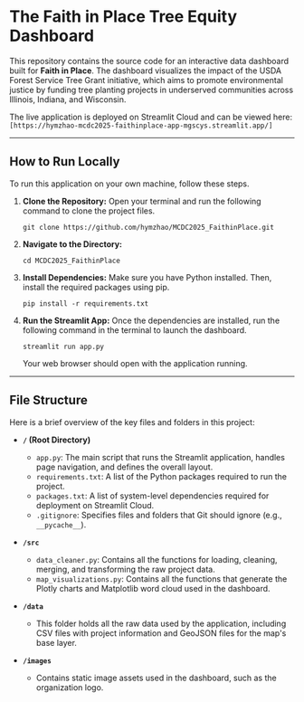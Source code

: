 # The Faith in Place Tree Equity Dashboard

This repository contains the source code for an interactive data dashboard built for **Faith in Place**. The dashboard visualizes the impact of the USDA Forest Service Tree Grant initiative, which aims to promote environmental justice by funding tree planting projects in underserved communities across Illinois, Indiana, and Wisconsin.

The live application is deployed on Streamlit Cloud and can be viewed here: `[https://hymzhao-mcdc2025-faithinplace-app-mgscys.streamlit.app/]`

---

## How to Run Locally

To run this application on your own machine, follow these steps.

1.  **Clone the Repository:**
    Open your terminal and run the following command to clone the project files.
    ```
    git clone https://github.com/hymzhao/MCDC2025_FaithinPlace.git
    ```
2.  **Navigate to the Directory:**
    ```
    cd MCDC2025_FaithinPlace
    ```
3.  **Install Dependencies:**
    Make sure you have Python installed. Then, install the required packages using pip.
    ```
    pip install -r requirements.txt
    ```
4.  **Run the Streamlit App:**
    Once the dependencies are installed, run the following command in the terminal to launch the dashboard.
    ```
    streamlit run app.py
    ```
    Your web browser should open with the application running.

---

## File Structure

Here is a brief overview of the key files and folders in this project:

- **`/` (Root Directory)**

  - `app.py`: The main script that runs the Streamlit application, handles page navigation, and defines the overall layout.
  - `requirements.txt`: A list of the Python packages required to run the project.
  - `packages.txt`: A list of system-level dependencies required for deployment on Streamlit Cloud.
  - `.gitignore`: Specifies files and folders that Git should ignore (e.g., `__pycache__`).

- **`/src`**

  - `data_cleaner.py`: Contains all the functions for loading, cleaning, merging, and transforming the raw project data.
  - `map_visualizations.py`: Contains all the functions that generate the Plotly charts and Matplotlib word cloud used in the dashboard.

- **`/data`**

  - This folder holds all the raw data used by the application, including CSV files with project information and GeoJSON files for the map's base layer.

- **`/images`**
  - Contains static image assets used in the dashboard, such as the organization logo.
